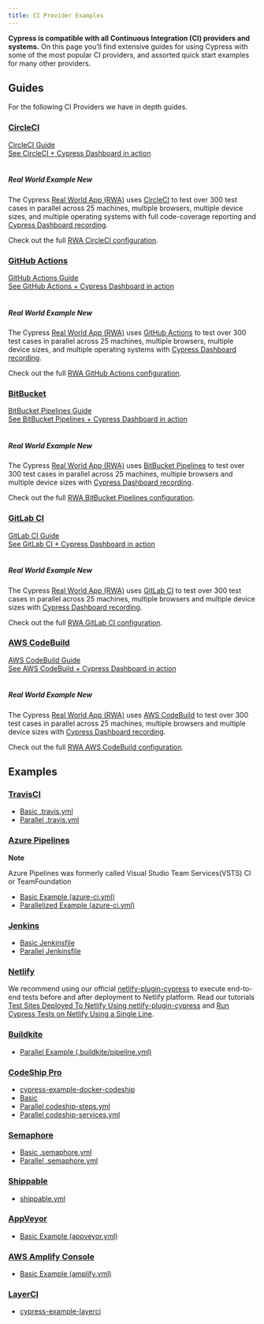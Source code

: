 ```yaml
---
title: CI Provider Examples
---
```


<Alert type="success">

<b>Cypress is compatible with all Continuous Integration (CI) providers and systems.</b> On this page you’ll find extensive guides for using Cypress with some of the most popular CI providers, and assorted quick start examples for many other providers.

</Alert>

## Guides

For the following CI Providers we have in depth guides.

### [CircleCI](https://circleci.com)

<Icon name="book" color="gray"></Icon> [CircleCI Guide](circleci)
<br />
<Icon name="external-link-alt" color="gray"></Icon> [See CircleCI + Cypress Dashboard in action](https://dashboard.cypress.io/projects/7s5okt)
<br />
<br />

<Alert type="info">

##### <Icon name="graduation-cap"></Icon> Real World Example <Badge type="success">New</Badge>

The Cypress [Real World App (RWA)](https://github.com/cypress-io/cypress-realworld-app) uses [CircleCI](https://circleci.com) to test over 300 test cases in parallel across 25 machines, multiple browsers, multiple device sizes, and multiple operating systems with full code-coverage reporting and [Cypress Dashboard recording](https://dashboard.cypress.io/projects/7s5okt).

Check out the full <Icon name="github"></Icon> [RWA CircleCI configuration](https://github.com/cypress-io/cypress-realworld-app/blob/develop/.circleci/config.yml).

</Alert>

### [GitHub Actions](https://github.com)

<Icon name="book" color="gray"></Icon> [GitHub Actions Guide](github-actions)
<br />
<Icon name="external-link-alt" color="gray"></Icon> [See GitHub Actions + Cypress Dashboard in action](https://dashboard.cypress.io/projects/tpys4j)
<br />
<br />

<Alert type="info">

##### <Icon name="graduation-cap"></Icon> Real World Example <Badge type="success">New</Badge>

The Cypress [Real World App (RWA)](https://github.com/cypress-io/cypress-realworld-app) uses [GitHub Actions](https://github.com) to test over 300 test cases in parallel across 25 machines, multiple browsers, multiple device sizes, and multiple operating systems with [Cypress Dashboard recording](https://dashboard.cypress.io/projects/tpys4j).

Check out the full <Icon name="github"></Icon> [RWA GitHub Actions configuration](https://github.com/cypress-io/cypress-realworld-app/blob/develop/.github/workflows/main.yml).

</Alert>

### [BitBucket](https://bitbucket.org/product/features/pipelines)

<Icon name="book" color="gray"></Icon> [BitBucket Pipelines Guide](bitbucket-pipelines)
<br />
<Icon name="external-link-alt" color="gray"></Icon> [See BitBucket Pipelines + Cypress Dashboard in action](https://dashboard.cypress.io/projects/q1ovwz)
<br />
<br />

<Alert type="info">

##### <Icon name="graduation-cap"></Icon> Real World Example <Badge type="success">New</Badge>

The Cypress [Real World App (RWA)](https://github.com/cypress-io/cypress-realworld-app) uses [BitBucket Pipelines](https://bitbucket.org/product/features/pipelines) to test over 300 test cases in parallel across 25 machines, multiple browsers and multiple device sizes with [Cypress Dashboard recording](https://dashboard.cypress.io/projects/q1ovwz).

Check out the full <Icon name="github"></Icon> [RWA BitBucket Pipelines configuration](https://github.com/cypress-io/cypress-realworld-app/blob/develop/bitbucket-pipelines.yml).

</Alert>

### [GitLab CI](https://gitlab.com/)

<Icon name="book" color="gray"></Icon> [GitLab CI Guide](gitlab-ci)
<br />
<Icon name="external-link-alt" color="gray"></Icon> [See GitLab CI + Cypress Dashboard in action](https://dashboard.cypress.io/projects/woih1m)
<br />
<br />

<Alert type="info">

##### <Icon name="graduation-cap"></Icon> Real World Example <Badge type="success">New</Badge>

The Cypress [Real World App (RWA)](https://github.com/cypress-io/cypress-realworld-app) uses [GitLab CI](https://gitlab.com) to test over 300 test cases in parallel across 25 machines, multiple browsers and multiple device sizes with [Cypress Dashboard recording](https://dashboard.cypress.io/projects/woih1m).

Check out the full <Icon name="github"></Icon> [RWA GitLab CI configuration](https://github.com/cypress-io/cypress-realworld-app/blob/develop/gitlab-ci.yml).

</Alert>

### [AWS CodeBuild](https://aws.amazon.com/codebuild)

<Icon name="book" color="gray"></Icon> [AWS CodeBuild Guide](aws-codebuild)
<br />
<Icon name="external-link-alt" color="gray"></Icon> [See AWS CodeBuild + Cypress Dashboard in action](https://dashboard.cypress.io/projects/zx15dm)
<br />
<br />

<Alert type="info">

##### <Icon name="graduation-cap"></Icon> Real World Example <Badge type="success">New</Badge>

The Cypress [Real World App (RWA)](https://github.com/cypress-io/cypress-realworld-app) uses [AWS CodeBuild](https://aws.amazon.com/codebuild) to test over 300 test cases in parallel across 25 machines, multiple browsers and multiple device sizes with [Cypress Dashboard recording](https://dashboard.cypress.io/projects/zx15dm).

Check out the full <Icon name="github"></Icon> [RWA AWS CodeBuild configuration](https://github.com/cypress-io/cypress-realworld-app/blob/develop/buildspec.yml).

</Alert>

## Examples

### [TravisCI](https://travis-ci.org/)

- [Basic .travis.yml](https://github.com/cypress-io/cypress-example-kitchensink/blob/master/basic/.travis.yml)
- [Parallel .travis.yml](https://github.com/cypress-io/cypress-example-kitchensink/blob/master/.travis.yml)

### [Azure Pipelines](https://azure.microsoft.com/)

<Alert type="info">
<strong class="alert-header">Note</strong>

Azure Pipelines was formerly called Visual Studio Team Services(VSTS) CI or TeamFoundation

</Alert>

- [Basic Example (azure-ci.yml)](https://github.com/cypress-io/cypress-example-kitchensink/blob/master/basic/azure-ci.yml)
- [Parallelized Example (azure-ci.yml)](https://github.com/cypress-io/cypress-example-kitchensink/blob/master/azure-ci.yml)

### [Jenkins](https://jenkins.io/)

- [Basic Jenkinsfile](https://github.com/cypress-io/cypress-example-kitchensink/blob/master/basic/Jenkinsfile)
- [Parallel Jenkinsfile](https://github.com/cypress-io/cypress-example-kitchensink/blob/master/Jenkinsfile)

### [Netlify](https://www.netlify.com/)

We recommend using our official [netlify-plugin-cypress](https://github.com/cypress-io/netlify-plugin-cypress) to execute end-to-end tests before and after deployment to Netlify platform. Read our tutorials [Test Sites Deployed To Netlify Using netlify-plugin-cypress](https://glebbahmutov.com/blog/test-netlify/) and [Run Cypress Tests on Netlify Using a Single Line](https://cypress.io/blog/2020/03/30/run-cypress-tests-on-netlify-using-a-single-line/).

### [Buildkite](https://buildkite.com)

- [Parallel Example (.buildkite/pipeline.yml)](https://github.com/cypress-io/cypress-example-kitchensink/blob/master/.buildkite/pipeline.yml)

### [CodeShip Pro](https://codeship.com/features/pro)

- [cypress-example-docker-codeship](https://github.com/cypress-io/cypress-example-docker-codeship)
- [Basic](https://github.com/cypress-io/cypress-example-kitchensink/tree/master/basic/codeship-pro)
- [Parallel codeship-steps.yml](https://github.com/cypress-io/cypress-example-kitchensink/tree/master/codeship-steps.yml)
- [Parallel codeship-services.yml](https://github.com/cypress-io/cypress-example-kitchensink/tree/master/codeship-services.yml)

### [Semaphore](semaphoreci.com)

- [Basic .semaphore.yml](https://github.com/cypress-io/cypress-example-kitchensink/blob/master/basic/.semaphore.yml)
- [Parallel .semaphore.yml](https://github.com/cypress-io/cypress-example-kitchensink/blob/master/.semaphore/semaphore.yml)

### [Shippable](https://app.shippable.com/)

- [shippable.yml](https://github.com/cypress-io/cypress-example-kitchensink/blob/master/shippable.yml)

### [AppVeyor](https://appveyor.com)

- [Basic Example (appveyor.yml)](https://github.com/cypress-io/cypress-example-kitchensink/blob/master/appveyor.yml)

### [AWS Amplify Console](https://aws.amazon.com/amplify/console)

- [Basic Example (amplify.yml)](https://github.com/cypress-io/cypress-example-kitchensink/blob/master/amplify.yml)

### [LayerCI](https://layerci.com)

- [cypress-example-layerci](https://github.com/bahmutov/cypress-example-layerci)
